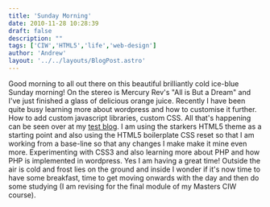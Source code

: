 ```yaml
---
title: 'Sunday Morning'
date: 2010-11-28 10:28:39
draft: false
description: ""
tags: ['CIW','HTML5','life','web-design']
author: 'Andrew'
layout: '../../layouts/BlogPost.astro'
---
```


Good morning to all out there on this beautiful brilliantly cold ice-blue Sunday morning! On the stereo is Mercury Rev's "All is But a Dream" and I've just finished a glass of delicious orange juice. Recently I have been quite busy learning more about wordpress and how to customise it further. How to add custom javascript libraries, custom CSS. All that's happening can be seen over at my [test blog](http://www.test.big-andy.co.uk/blog). I am using the starkers HTML5 theme as a starting point and also using the HTML5 boilerplate CSS reset so that I am working from a base-line so that any changes I make make it mine even more. Experimenting with CSS3 and also learning more about PHP and how PHP is implemented in wordpress. Yes I am having a great time! Outside the air is cold and frost lies on the ground and inside I wonder if it's now time to have some breakfast, time to get moving onwards with the day and then do some studying (I am revising for the final module of my Masters CIW course).
